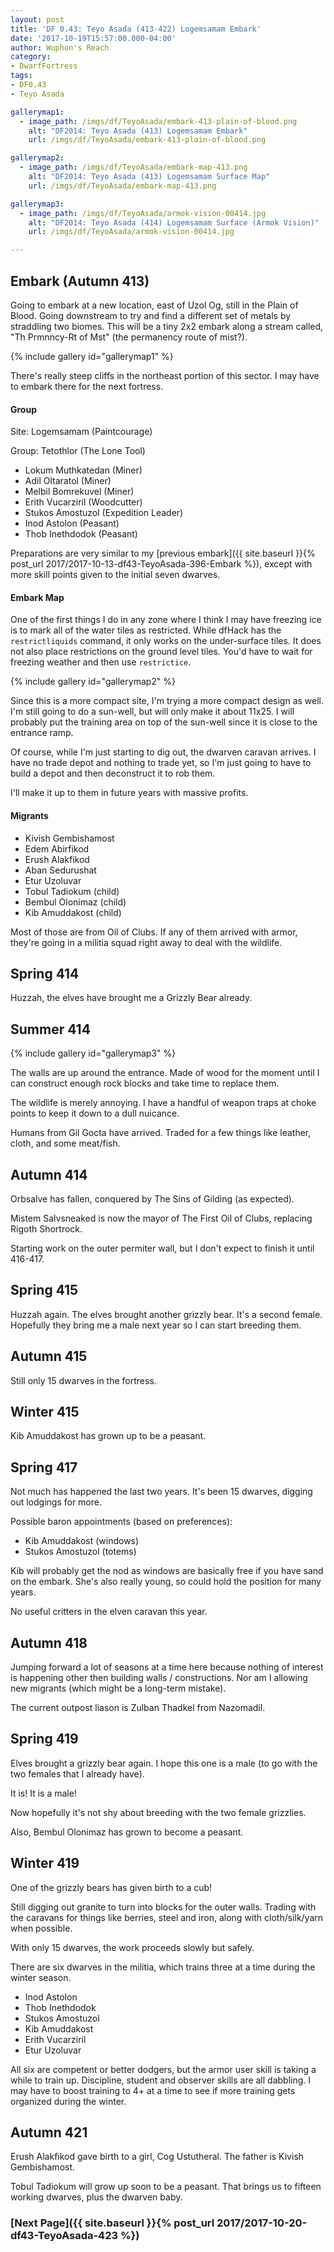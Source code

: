 ```yaml
---
layout: post
title: 'DF 0.43: Teyo Asada (413-422) Logemsamam Embark'
date: '2017-10-19T15:57:00.000-04:00'
author: Wuphon's Reach
category:
- DwarfFortress
tags:
- DF0.43
- Teyo Asada

gallerymap1:
  - image_path: /imgs/df/TeyoAsada/embark-413-plain-of-blood.png
    alt: "DF2014: Teyo Asada (413) Logemsamam Embark"
    url: /imgs/df/TeyoAsada/embark-413-plain-of-blood.png

gallerymap2:
  - image_path: /imgs/df/TeyoAsada/embark-map-413.png
    alt: "DF2014: Teyo Asada (413) Logemsamam Surface Map"
    url: /imgs/df/TeyoAsada/embark-map-413.png

gallerymap3:
  - image_path: /imgs/df/TeyoAsada/armok-vision-00414.jpg
    alt: "DF2014: Teyo Asada (414) Logemsamam Surface (Armok Vision)"
    url: /imgs/df/TeyoAsada/armok-vision-00414.jpg

---
```


## Embark (Autumn 413)

Going to embark at a new location, east of Uzol Og, still in the Plain of Blood.  Going downstream to try and find a different set of metals by straddling two biomes.  This will be a tiny 2x2 embark along a stream called, "Th Prmnncy-Rt of Mst" (the permanency route of mist?).

{% include gallery id="gallerymap1" %}

There's really steep cliffs in the northeast portion of this sector.  I may have to embark there for the next fortress.

#### Group

Site: Logemsamam (Paintcourage)

Group: Tetothlor (The Lone Tool)

- Lokum Muthkatedan (Miner)
- Adil Oltaratol (Miner)
- Melbil Bomrekuvel (Miner)
- Erith Vucarziril (Woodcutter)
- Stukos Amostuzol (Expedition Leader)
- Inod Astolon (Peasant)
- Thob Inethdodok (Peasant)

Preparations are very similar to my [previous embark]({{ site.baseurl }}{% post_url 2017/2017-10-13-df43-TeyoAsada-396-Embark %}), except with more skill points given to the initial seven dwarves.

#### Embark Map

One of the first things I do in any zone where I think I may have freezing ice is to mark all of the water tiles as restricted.  While dfHack has the `restrictliquids` command, it only works on the under-surface tiles.  It does not also place restrictions on the ground level tiles.  You'd have to wait for freezing weather and then use `restrictice`.

{% include gallery id="gallerymap2" %}

Since this is a more compact site, I'm trying a more compact design as well.  I'm still going to do a sun-well, but will only make it about 11x25.  I will probably put the training area on top of the sun-well since it is close to the entrance ramp.

Of course, while I'm just starting to dig out, the dwarven caravan arrives.  I have no trade depot and nothing to trade yet, so I'm just going to have to build a depot and then deconstruct it to rob them.

I'll make it up to them in future years with massive profits.

#### Migrants

- Kivish Gembishamost
- Edem Abirfikod
- Erush Alakfikod
- Aban Sedurushat
- Etur Uzoluvar
- Tobul Tadiokum (child)
- Bembul Olonimaz (child)
- Kib Amuddakost (child)

Most of those are from Oil of Clubs.  If any of them arrived with armor, they're going in a militia squad right away to deal with the wildlife.

## Spring 414

Huzzah, the elves have brought me a Grizzly Bear already.

## Summer 414

{% include gallery id="gallerymap3" %}

The walls are up around the entrance.  Made of wood for the moment until I can construct enough rock blocks and take time to replace them.

The wildlife is merely annoying.  I have a handful of weapon traps at choke points to keep it down to a dull nuicance.

Humans from Gil Gocta have arrived.  Traded for a few things like leather, cloth, and some meat/fish.

## Autumn 414

Orbsalve has fallen, conquered by The Sins of Gilding (as expected).

Mistem Salvsneaked is now the mayor of The First Oil of Clubs, replacing Rigoth Shortrock.

Starting work on the outer permiter wall, but I don't expect to finish it until 416-417.

## Spring 415

Huzzah again.  The elves brought another grizzly bear.  It's a second female.  Hopefully they bring me a male next year so I can start breeding them.

## Autumn 415

Still only 15 dwarves in the fortress.

## Winter 415

Kib Amuddakost has grown up to be a peasant.

## Spring 417

Not much has happened the last two years.  It's been 15 dwarves, digging out lodgings for more.  

Possible baron appointments (based on preferences):

- Kib Amuddakost (windows)
- Stukos Amostuzol (totems)

Kib will probably get the nod as windows are basically free if you have sand on the embark.  She's also really young, so could hold the position for many years.

No useful critters in the elven caravan this year.

## Autumn 418

Jumping forward a lot of seasons at a time here because nothing of interest is happening other then building walls / constructions.  Nor am I allowing new migrants (which might be a long-term mistake).

The current outpost liason is Zulban Thadkel from Nazomadil.

## Spring 419

Elves brought a grizzly bear again.  I hope this one is a male (to go with the two females that I already have).

It is! It is a male!

Now hopefully it's not shy about breeding with the two female grizzlies.

Also, Bembul Olonimaz has grown to become a peasant.

## Winter 419

One of the grizzly bears has given birth to a cub!

Still digging out granite to turn into blocks for the outer walls.  Trading with the caravans for things like berries, steel and iron, along with cloth/silk/yarn when possible.

With only 15 dwarves, the work proceeds slowly but safely.

There are six dwarves in the militia, which trains three at a time during the winter season.

- Inod Astolon
- Thob Inethdodok
- Stukos Amostuzol
- Kib Amuddakost
- Erith Vucarziril
- Etur Uzoluvar

All six are competent or better dodgers, but the armor user skill is taking a while to train up.  Discipline, student and observer skills are all dabbling.  I may have to boost training to 4+ at a time to see if more training gets organized during the winter.

## Autumn 421

Erush Alakfikod gave birth to a girl, Cog Ustutheral.  The father is Kivish Gembishamost.

Tobul Tadiokum will grow up soon to be a peasant.  That brings us to fifteen working dwarves, plus the dwarven baby.

### [Next Page]({{ site.baseurl }}{% post_url 2017/2017-10-20-df43-TeyoAsada-423 %})
